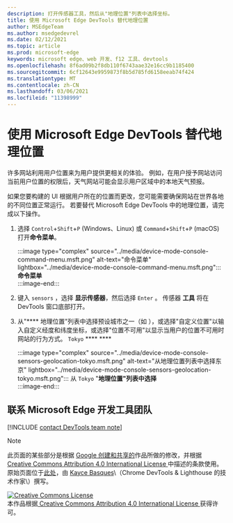 ```yaml
---
description: 打开传感器工具，然后从"地理位置"列表中选择坐标。
title: 使用 Microsoft Edge DevTools 替代地理位置
author: MSEdgeTeam
ms.author: msedgedevrel
ms.date: 02/12/2021
ms.topic: article
ms.prod: microsoft-edge
keywords: microsoft edge、web 开发、f12 工具、devtools
ms.openlocfilehash: 8f6ad09b2f8db110f6743aae32e16cc9b1185400
ms.sourcegitcommit: 6cf12643e9959873f8b5d785fd6158eeab74f424
ms.translationtype: MT
ms.contentlocale: zh-CN
ms.lasthandoff: 03/06/2021
ms.locfileid: "11398999"
---
```

<!-- Copyright Kayce Basques 

   Licensed under the Apache License, Version 2.0 (the "License");
   you may not use this file except in compliance with the License.
   You may obtain a copy of the License at

       https://www.apache.org/licenses/LICENSE-2.0

   Unless required by applicable law or agreed to in writing, software
   distributed under the License is distributed on an "AS IS" BASIS,
   WITHOUT WARRANTIES OR CONDITIONS OF ANY KIND, either express or implied.
   See the License for the specific language governing permissions and
   limitations under the License.  -->

# <a name="override-geolocation-with-microsoft-edge-devtools"></a>使用 Microsoft Edge DevTools 替代地理位置  

许多网站利用用户位置来为用户提供更相关的体验。  例如，在用户授予网站访问当前用户位置的权限后，天气网站可能会显示用户区域中的本地天气预报。  

<!--todo: add link to user location section when available -->  

如果您要构建的 UI 根据用户所在的位置而更改，您可能需要确保网站在世界各地的不同位置正常运行。  若要替代 Microsoft Edge DevTools 中的地理位置，请完成以下操作。  

1.  选择 `Control`+`Shift`+`P` \(Windows、Linux\) 或 `Command`+`Shift`+`P` \(macOS\) 打开**命令菜单**。  
    
    :::image type="complex" source="../media/device-mode-console-command-menu.msft.png" alt-text="命令菜单" lightbox="../media/device-mode-console-command-menu.msft.png":::
       **命令菜单**  
    :::image-end:::  
    
1.  键入 `sensors` ，选择 **显示传感器**，然后选择 `Enter` 。  传感器 **工具** 将在 DevTools 窗口底部打开。  
1.  从"**** 地理位置"列表中选择预设城市之一（如 ），或选择"自定义位置"以输入自定义经度和纬度坐标，或选择"位置不可用"以显示当用户的位置不可用时网站的行为方式。 `Tokyo` **** ****  
    
    :::image type="complex" source="../media/device-mode-console-sensors-geolocation-tokyo.msft.png" alt-text="从地理位置列表中选择东京" lightbox="../media/device-mode-console-sensors-geolocation-tokyo.msft.png":::
       从 `Tokyo` "**地理位置"列表中选择**  
    :::image-end:::  
    
## <a name="getting-in-touch-with-the-microsoft-edge-devtools-team"></a>联系 Microsoft Edge 开发工具团队

[!INCLUDE [contact DevTools team note](../includes/contact-devtools-team-note.md)]  

<!-- links -->  

<!--[WebFundamentalsNativeHardwareUserLocationIndex]: /web/fundamentals/native-hardware/user-location/index "User Location"  -->  

> [!NOTE]
> 此页面的某些部分是根据 [Google 创建和共享的][GoogleSitePolicies]作品所做的修改，并根据[ Creative Commons Attribution 4.0 International License ][CCA4IL]中描述的条款使用。  
> 原始页面位于[此处](https://developers.google.com/web/tools/chrome-devtools/device-mode/geolocation)，由 [Kayce Basques][KayceBasques]\（Chrome DevTools \& Lighthouse 的技术作家\）撰写。  

[![Creative Commons License][CCby4Image]][CCA4IL]  
本作品根据[ Creative Commons Attribution 4.0 International License ][CCA4IL]获得许可。  

[CCA4IL]: https://creativecommons.org/licenses/by/4.0  
[CCby4Image]: https://i.creativecommons.org/l/by/4.0/88x31.png  
[GoogleSitePolicies]: https://developers.google.com/terms/site-policies  
[KayceBasques]: https://developers.google.com/web/resources/contributors/kaycebasques  
